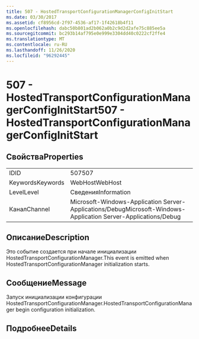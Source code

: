 ```yaml
---
title: 507 - HostedTransportConfigurationManagerConfigInitStart
ms.date: 03/30/2017
ms.assetid: cf8956cd-2f97-4536-af17-1f42618b4f11
ms.openlocfilehash: dabc50b801ad2b062a0b2c9d2d2afe75c885ee5a
ms.sourcegitcommit: bc293b14af795e0e999e3304dd40c0222cf2ffe4
ms.translationtype: MT
ms.contentlocale: ru-RU
ms.lasthandoff: 11/26/2020
ms.locfileid: "96292445"
---
```

# <a name="507---hostedtransportconfigurationmanagerconfiginitstart"></a><span data-ttu-id="47672-102">507 - HostedTransportConfigurationManagerConfigInitStart</span><span class="sxs-lookup"><span data-stu-id="47672-102">507 - HostedTransportConfigurationManagerConfigInitStart</span></span>

## <a name="properties"></a><span data-ttu-id="47672-103">Свойства</span><span class="sxs-lookup"><span data-stu-id="47672-103">Properties</span></span>  
  
|||  
|-|-|  
|<span data-ttu-id="47672-104">ID</span><span class="sxs-lookup"><span data-stu-id="47672-104">ID</span></span>|<span data-ttu-id="47672-105">507</span><span class="sxs-lookup"><span data-stu-id="47672-105">507</span></span>|  
|<span data-ttu-id="47672-106">Keywords</span><span class="sxs-lookup"><span data-stu-id="47672-106">Keywords</span></span>|<span data-ttu-id="47672-107">WebHost</span><span class="sxs-lookup"><span data-stu-id="47672-107">WebHost</span></span>|  
|<span data-ttu-id="47672-108">Level</span><span class="sxs-lookup"><span data-stu-id="47672-108">Level</span></span>|<span data-ttu-id="47672-109">Сведения</span><span class="sxs-lookup"><span data-stu-id="47672-109">Information</span></span>|  
|<span data-ttu-id="47672-110">Канал</span><span class="sxs-lookup"><span data-stu-id="47672-110">Channel</span></span>|<span data-ttu-id="47672-111">Microsoft-Windows-Application Server-Applications/Debug</span><span class="sxs-lookup"><span data-stu-id="47672-111">Microsoft-Windows-Application Server-Applications/Debug</span></span>|  
  
## <a name="description"></a><span data-ttu-id="47672-112">Описание</span><span class="sxs-lookup"><span data-stu-id="47672-112">Description</span></span>  

 <span data-ttu-id="47672-113">Это событие создается при начале инициализации HostedTransportConfigurationManager.</span><span class="sxs-lookup"><span data-stu-id="47672-113">This event is emitted when HostedTransportConfigurationManager initialization starts.</span></span>  
  
## <a name="message"></a><span data-ttu-id="47672-114">Сообщение</span><span class="sxs-lookup"><span data-stu-id="47672-114">Message</span></span>  

 <span data-ttu-id="47672-115">Запуск инициализации конфигурации HostedTransportConfigurationManager.</span><span class="sxs-lookup"><span data-stu-id="47672-115">HostedTransportConfigurationManager begin configuration initialization.</span></span>  
  
## <a name="details"></a><span data-ttu-id="47672-116">Подробнее</span><span class="sxs-lookup"><span data-stu-id="47672-116">Details</span></span>
